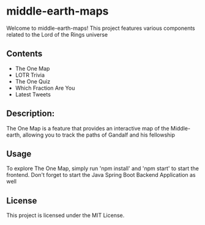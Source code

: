 # middle-earth-maps
Welcome to middle-earth-maps! This project features various components related to the Lord of the Rings universe

## Contents
- The One Map
- LOTR Trivia
- The One Quiz
- Which Fraction Are You
- Latest Tweets

## Description: 
The One Map is a feature that provides an interactive map of the Middle-earth, allowing you to track the paths of Gandalf and his fellowship

## Usage
To explore The One Map, simply run 'npm install' and 'npm start' to start the frontend. Don't forget to start the Java Spring Boot Backend Application as well

## License
This project is licensed under the MIT License.
